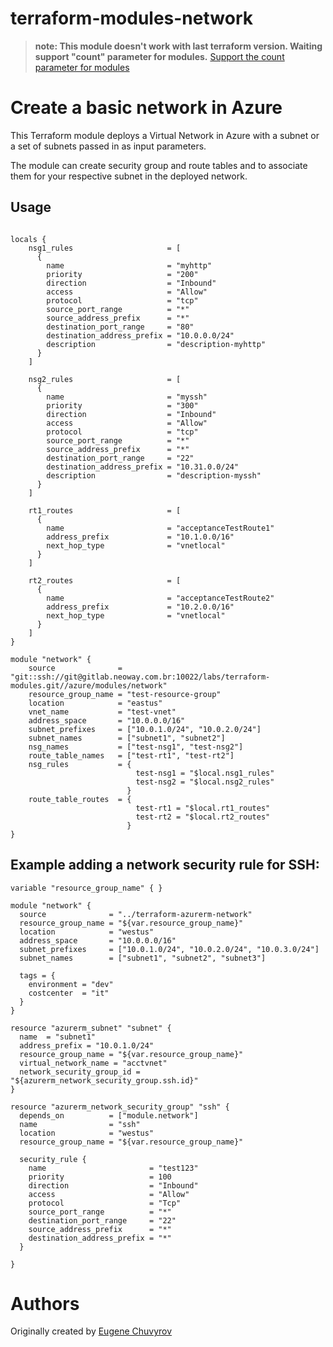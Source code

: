 # terraform-modules-network #

> __note: This module doesn't work with last terraform version. Waiting support "count" parameter for modules.__
> [Support the count parameter for modules](https://github.com/hashicorp/terraform/issues/953)

Create a basic network in Azure
==============================================================================

This Terraform module deploys a Virtual Network in Azure with a subnet or a set of subnets passed in as input parameters.

The module can create security group and route tables and to associate them for your respective subnet in the deployed network.

Usage
-----

```hcl

locals {
    nsg1_rules                     = [
      {
        name                       = "myhttp"
        priority                   = "200"
        direction                  = "Inbound"
        access                     = "Allow"
        protocol                   = "tcp"
        source_port_range          = "*"
        source_address_prefix      = "*"
        destination_port_range     = "80"
        destination_address_prefix = "10.0.0.0/24"
        description                = "description-myhttp"
      }
    ]

    nsg2_rules                     = [
      {
        name                       = "myssh"
        priority                   = "300"
        direction                  = "Inbound"
        access                     = "Allow"
        protocol                   = "tcp"
        source_port_range          = "*"
        source_address_prefix      = "*"
        destination_port_range     = "22"
        destination_address_prefix = "10.31.0.0/24"
        description                = "description-myssh"
      }
    ]

    rt1_routes                     = [
      {
        name                       = "acceptanceTestRoute1"
        address_prefix             = "10.1.0.0/16"
        next_hop_type              = "vnetlocal"
      }
    ]

    rt2_routes                     = [
      {
        name                       = "acceptanceTestRoute2"
        address_prefix             = "10.2.0.0/16"
        next_hop_type              = "vnetlocal"
      }
    ]
}

module "network" {
    source              = "git::ssh://git@gitlab.neoway.com.br:10022/labs/terraform-modules.git//azure/modules/network"
    resource_group_name = "test-resource-group"
    location            = "eastus"
    vnet_name           = "test-vnet"
    address_space       = "10.0.0.0/16"
    subnet_prefixes     = ["10.0.1.0/24", "10.0.2.0/24"]
    subnet_names        = ["subnet1", "subnet2"]
    nsg_names           = ["test-nsg1", "test-nsg2"]
    route_table_names   = ["test-rt1", "test-rt2"]
    nsg_rules           = {
                            test-nsg1 = "$local.nsg1_rules"
                            test-nsg2 = "$local.nsg2_rules"
                          }
    route_table_routes  = {
                            test-rt1 = "$local.rt1_routes"
                            test-rt2 = "$local.rt2_routes"
                          }
}
```

Example adding a network security rule for SSH:
-----------------------------------------------

```hcl
variable "resource_group_name" { }

module "network" {
  source              = "../terraform-azurerm-network"
  resource_group_name = "${var.resource_group_name}"
  location            = "westus"
  address_space       = "10.0.0.0/16"
  subnet_prefixes     = ["10.0.1.0/24", "10.0.2.0/24", "10.0.3.0/24"]
  subnet_names        = ["subnet1", "subnet2", "subnet3"]

  tags = {
    environment = "dev"
    costcenter  = "it"
  }
}

resource "azurerm_subnet" "subnet" {
  name  = "subnet1"
  address_prefix = "10.0.1.0/24"
  resource_group_name = "${var.resource_group_name}"
  virtual_network_name = "acctvnet"
  network_security_group_id = "${azurerm_network_security_group.ssh.id}"
}

resource "azurerm_network_security_group" "ssh" {
  depends_on          = ["module.network"]
  name                = "ssh"
  location            = "westus"
  resource_group_name = "${var.resource_group_name}"

  security_rule {
    name                       = "test123"
    priority                   = 100
    direction                  = "Inbound"
    access                     = "Allow"
    protocol                   = "Tcp"
    source_port_range          = "*"
    destination_port_range     = "22"
    source_address_prefix      = "*"
    destination_address_prefix = "*"
  }

}
```

Authors
=======
Originally created by [Eugene Chuvyrov](http://github.com/echuvyrov)

